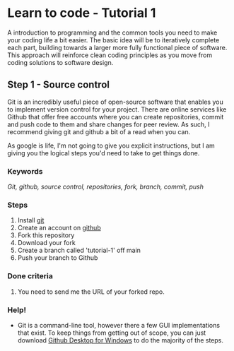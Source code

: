 # Learn to code - Tutorial 1
A introduction to programming and the common tools you need to make your coding life a bit easier.
The basic idea will be to iteratively complete each part, building towards a larger more fully functional piece of software. This approach will reinforce clean coding principles as you move from coding solutions to software design.

## Step 1 - Source control
Git is an incredibly useful piece of open-source software that enables you to implement version control for your project. There are online services like Github that offer free accounts where you can create repositories, commit and push code to them and share changes for peer review. As such, I recommend giving git and github a bit of a read when you can.

As google is life, I'm not going to give you explicit instructions, but I am giving you the logical steps you'd need to take to get things done.

### Keywords
*Git, github, source control, repositories, fork, branch, commit, push*

### Steps
1. Install [git](https://git-scm.com/) 
2. Create an account on [github](https://github.com/)
3. Fork this repository
4. Download your fork
5. Create a branch called 'tutorial-1' off main
6. Push your branch to Github

### Done criteria
1. You need to send me the URL of your forked repo.

### Help!
 - Git is a command-line tool, however there a few GUI implementations that exist. To keep things from getting out of scope, you can just download [Github Desktop for Windows](https://desktop.github.com/) to do the majority of the steps.
